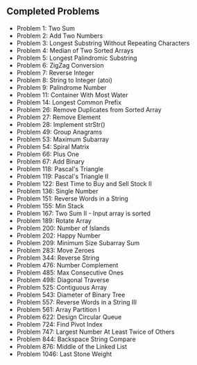 ## Completed Problems
- Problem 1: Two Sum
- Problem 2: Add Two Numbers
- Problem 3: Longest Substring Without Repeating Characters
- Problem 4: Median of Two Sorted Arrays
- Problem 5: Longest Palindromic Substring
- Problem 6: ZigZag Conversion
- Problem 7: Reverse Integer
- Problem 8: String to Integer (atoi)
- Problem 9: Palindrome Number
- Problem 11: Container With Most Water
- Problem 14: Longest Common Prefix
- Problem 26: Remove Duplicates from Sorted Array
- Problem 27: Remove Element
- Problem 28: Implement strStr()
- Problem 49: Group Anagrams
- Problem 53: Maximum Subarray
- Problem 54: Spiral Matrix
- Problem 66: Plus One
- Problem 67: Add Binary
- Problem 118: Pascal's Triangle
- Problem 119: Pascal's Triangle II
- Problem 122: Best Time to Buy and Sell Stock II
- Problem 136: Single Number
- Problem 151: Reverse Words in a String
- Problem 155: Min Stack
- Problem 167: Two Sum II - Input array is sorted
- Problem 189: Rotate Array
- Problem 200: Number of Islands
- Problem 202: Happy Number
- Problem 209: Minimum Size Subarray Sum
- Problem 283: Move Zeroes
- Problem 344: Reverse String
- Problem 476: Number Complement
- Problem 485: Max Consecutive Ones
- Problem 498: Diagonal Traverse
- Problem 525: Contiguous Array
- Problem 543: Diameter of Binary Tree
- Problem 557: Reverse Words in a String III
- Problem 561: Array Partition I
- Problem 622: Design Circular Queue
- Problem 724: Find Pivot Index
- Problem 747: Largest Number At Least Twice of Others
- Problem 844: Backspace String Compare
- Problem 876: Middle of the Linked List
- Problem 1046: Last Stone Weight